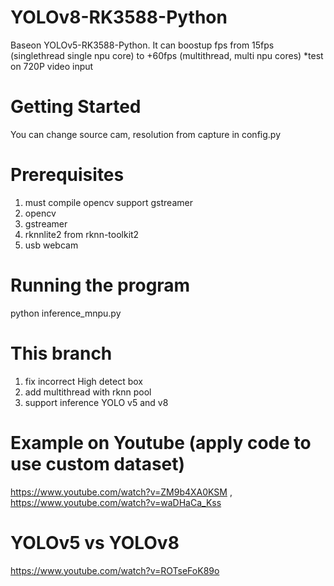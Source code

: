 # YOLOv8-RK3588-Python
Baseon YOLOv5-RK3588-Python. It can boostup fps from 15fps (singlethread single npu core) to +60fps (multithread, multi npu cores)
*test on 720P video input

# Getting Started
You can change source cam, resolution from capture in config.py

# Prerequisites
1. must compile opencv support gstreamer
2. opencv
3. gstreamer
4. rknnlite2 from rknn-toolkit2
5. usb webcam

# Running the program
python inference_mnpu.py

# This branch
1. fix incorrect High detect box
2. add multithread with rknn pool
3. support inference YOLO v5 and v8

# Example on Youtube (apply code to use custom dataset)
https://www.youtube.com/watch?v=ZM9b4XA0KSM , 
https://www.youtube.com/watch?v=waDHaCa_Kss
# YOLOv5 vs YOLOv8
https://www.youtube.com/watch?v=ROTseFoK89o
